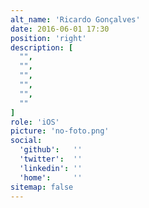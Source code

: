 ```yaml
---
alt_name: 'Ricardo Gonçalves'
date: 2016-06-01 17:30
position: 'right'
description: [
  "",
  "",
  "",
  "",
  "",
  ""
]
role: 'iOS'
picture: 'no-foto.png'
social:
  'github':   ''
  'twitter':  ''
  'linkedin': ''
  'home':     ''
sitemap: false
---
```

